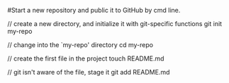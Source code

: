 #Start a new repository and public it to GitHub by cmd line.

// create a new directory, and initialize it with git-specific functions
git init my-repo

// change into the `my-repo' directory
cd my-repo

// create the first file in the project
touch README.md

// git isn't aware of the file, stage it
git add README.md

